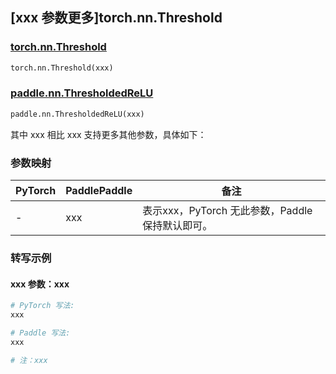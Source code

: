 ## [xxx 参数更多]torch.nn.Threshold

### [torch.nn.Threshold](https://pytorch.org/docs/1.13/generated/torch.nn.Threshold.html#torch.nn.Threshold)

```python
torch.nn.Threshold(xxx)
```

### [paddle.nn.ThresholdedReLU](https://www.paddlepaddle.org.cn/documentation/docs/zh/api/paddle/nn/ThresholdedReLU_cn.html)

```python
paddle.nn.ThresholdedReLU(xxx)
```

其中 xxx 相比 xxx 支持更多其他参数，具体如下：

### 参数映射

| PyTorch | PaddlePaddle | 备注 |
| ------- | ------------ | ---- |
|    -    |    xxx    | 表示xxx，PyTorch 无此参数，Paddle 保持默认即可。 |

### 转写示例

#### xxx 参数：xxx
``` python
# PyTorch 写法:
xxx

# Paddle 写法:
xxx

# 注：xxx
```
